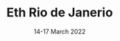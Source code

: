 ---
#######################
## To keep any param unused, just leave its value as empty. Nothing after the : for the param
#######################
########################
# Required params for each section
id: 1 # id of the section used for id'ing the section in classes
title: "Eth Rio de Janerio"
subtitle: "14-17 March 2022"
text: "A convergence of creators, builders and thinkers in the most beautiful city in the world."
bg_color: # please use hex values
bg_image: "/assets/images/back_sec_one.png" # please save images in assets folder. Prepend with a / eg. /assets/images..
###########################
# Optional params
button_text: "Get in touch" # Call-to-action button
grid_columns: "2" # grid columns to align content in larger screens
#################################
# Container class
css_class_container: "container py-5"
#################################
# CSS classes for the params above
css_classes_title: "display-1 fw-bold text-primary"
css_classes_subtitle: "display-5 mt-2 fw-normal text-primary"
css_classes_text: "lead mt-5 text-dark"
css_classes_button: "btn btn-lg btn-success"
css_classes_grid_row: ""
css_classes_grid_columns: ""
#################################
# Inline CSS classes for params above
css_inline_title: 
css_inline_subtitle:
css_inline_text:
css_inline_button: "color: #ffffff;"
---